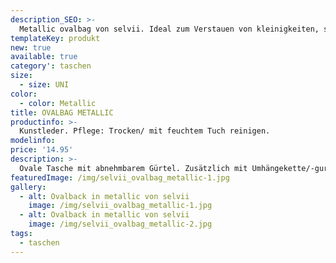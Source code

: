 ```yaml
---
description_SEO: >-
  Metallic ovalbag von selvii. Ideal zum Verstauen von kleinigkeiten, schick und handlich.
templateKey: produkt
new: true
available: true
category': taschen
size:
  - size: UNI
color:
  - color: Metallic
title: OVALBAG METALLIC
productinfo: >-
  Kunstleder. Pflege: Trocken/ mit feuchtem Tuch reinigen.
modelinfo:
price: '14.95'
description: >-
  Ovale Tasche mit abnehmbarem Gürtel. Zusätzlich mit Umhängekette/-gurt. Bietet viel Platz. Farbe weiss.
featuredImage: /img/selvii_ovalbag_metallic-1.jpg
gallery:
  - alt: Ovalback in metallic von selvii 
    image: /img/selvii_ovalbag_metallic-1.jpg
  - alt: Ovalback in metallic von selvii 
    image: /img/selvii_ovalbag_metallic-2.jpg
tags:
  - taschen
---
```


